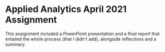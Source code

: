 # Applied Analytics April 2021 Assignment

This assignment included a PowerPoint presentation and a final report that entailed the whole process (that I didn't add), alongside reflections and a summary.
